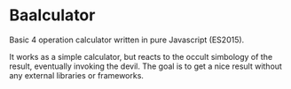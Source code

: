 # Baalculator
Basic 4 operation calculator written in pure Javascript (ES2015). 

It works as a simple calculator, but reacts to the occult simbology of the result, eventually invoking the devil.
The goal is to get a nice result without any external libraries or frameworks.
